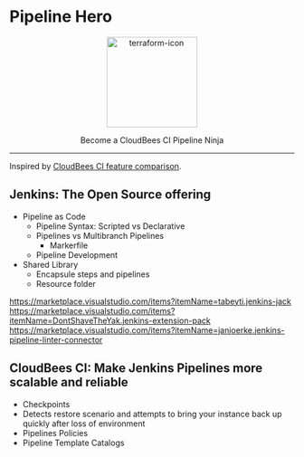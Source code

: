 # Pipeline Hero

<p align="center">
  <img alt="terraform-icon" src="https://wiki.jenkins-ci.org/JENKINS/attachments/2916393/75071688.svg" height="160" />
  <p align="center">Become a CloudBees CI Pipeline Ninja</p>
</p>

---

Inspired by [CloudBees CI feature comparison](https://docs.cloudbees.com/docs/cloudbees-ci/latest/feature-definition).

## Jenkins: The Open Source offering

* Pipeline as Code
  * Pipeline Syntax: Scripted vs Declarative
  * Pipelines vs Multibranch Pipelines
    * Markerfile
  * Pipeline Development
* Shared Library
  * Encapsule steps and pipelines
  * Resource folder

https://marketplace.visualstudio.com/items?itemName=tabeyti.jenkins-jack
https://marketplace.visualstudio.com/items?itemName=DontShaveTheYak.jenkins-extension-pack
https://marketplace.visualstudio.com/items?itemName=janjoerke.jenkins-pipeline-linter-connector

## CloudBees CI: Make Jenkins Pipelines more scalable and reliable

* Checkpoints
* Detects restore scenario and attempts to bring your instance back up quickly after loss of environment
* Pipelines Policies
* Pipeline Template Catalogs
